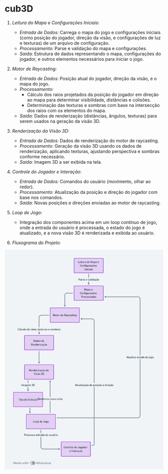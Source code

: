 # cub3D

1. *Leitura do Mapa e Configurações Iniciais:*
   - *Entrada de Dados:* Carrega o mapa do jogo e configurações iniciais (como posição do jogador, direção da visão, e configurações de luz e texturas) de um arquivo de configuração.
   - *Processamento:* Parse e validação do mapa e configurações.
   - *Saída:* Estrutura de dados representando o mapa, configurações do jogador, e outros elementos necessários para iniciar o jogo.

2. *Motor de Raycasting:*
   - *Entrada de Dados:* Posição atual do jogador, direção da visão, e o mapa do jogo.
   - *Processamento:*
     - Cálculo dos raios projetados da posição do jogador em direção ao mapa para determinar visibilidade, distâncias e colisões.
     - Determinação das texturas e sombras com base na intersecção dos raios com os elementos do mapa.
   - *Saída:* Dados de renderização (distâncias, ângulos, texturas) para serem usados na geração da visão 3D.

3. *Renderização da Visão 3D:*
   - *Entrada de Dados:* Dados de renderização do motor de raycasting.
   - *Processamento:* Geração da visão 3D usando os dados de renderização, aplicando texturas, ajustando perspectiva e sombras conforme necessário.
   - *Saída:* Imagem 3D a ser exibida na tela.

4. *Controle do Jogador e Interação:*
   - *Entrada de Dados:* Comandos do usuário (movimento, olhar ao redor).
   - *Processamento:* Atualização da posição e direção do jogador com base nos comandos.
   - *Saída:* Novas posições e direções enviadas ao motor de raycasting.

5. *Loop de Jogo:*
   - Integração dos componentes acima em um loop contínuo de jogo, onde a entrada do usuário é processada, o estado do jogo é atualizado, e a nova visão 3D é renderizada e exibida ao usuário.
  
5. *Fluxograma do Projeto:*
   
![Cub3D](https://github.com/alessandracruz/Imagens/blob/main/Cub3D.png)

